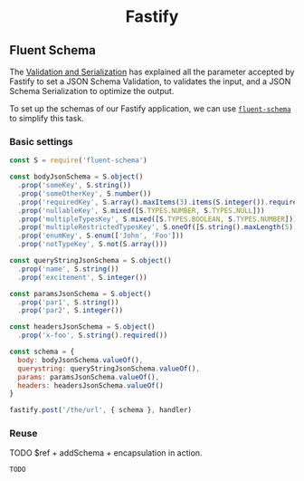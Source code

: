 <h1 align="center">Fastify</h1>

## Fluent Schema

The [Validation and Serialization](https://github.com/fastify/fastify/blob/master/docs/Validation-and-Serialization.md)
has explained all the parameter accepted by Fastify to set a JSON Schema Validation, to validates
the input, and a JSON Schema Serialization to optimize the output.

To set up the schemas of our Fastify application, we can use [`fluent-schema`][fluent-schema-repo]
to simplify this task.

### Basic settings

```js
const S = require('fluent-schema')

const bodyJsonSchema = S.object()
  .prop('someKey', S.string())
  .prop('someOtherKey', S.number())
  .prop('requiredKey', S.array().maxItems(3).items(S.integer()).required())
  .prop('nullableKey', S.mixed([S.TYPES.NUMBER, S.TYPES.NULL]))
  .prop('multipleTypesKey', S.mixed([S.TYPES.BOOLEAN, S.TYPES.NUMBER]))
  .prop('multipleRestrictedTypesKey', S.oneOf([S.string().maxLength(5), S.number().minimum(10)]))
  .prop('enumKey', S.enum(['John', 'Foo']))
  .prop('notTypeKey', S.not(S.array()))

const queryStringJsonSchema = S.object()
  .prop('name', S.string())
  .prop('excitement', S.integer())

const paramsJsonSchema = S.object()
  .prop('par1', S.string())
  .prop('par2', S.integer())

const headersJsonSchema = S.object()
  .prop('x-foo', S.string().required())

const schema = {
  body: bodyJsonSchema.valueOf(),
  querystring: queryStringJsonSchema.valueOf(),
  params: paramsJsonSchema.valueOf(),
  headers: headersJsonSchema.valueOf()
}

fastify.post('/the/url', { schema }, handler)
```

### Reuse

TODO $ref + addSchema + encapsulation in action.

```js
TODO
```

[fluent-schema-repo]: https://github.com/fastify/fluent-schema